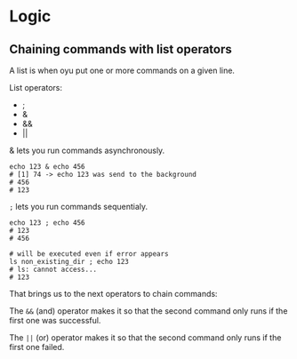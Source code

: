 # Logic

## Chaining commands with list operators

A list is when oyu put one or more commands on a given line.

List operators:

- ;
- &
- &&
- ||

& lets you run commands asynchronously.

```SHELL
echo 123 & echo 456
# [1] 74 -> echo 123 was send to the background
# 456
# 123
```

`;` lets you run commands sequentialy.

```SHELL
echo 123 ; echo 456
# 123
# 456
```

```SHELL
# will be executed even if error appears
ls non_existing_dir ; echo 123
# ls: cannot access...
# 123
```

That brings us to the next operators to chain commands:

The `&&` (and) operator makes it so that the second command only runs if the first one was successful.

The `||` (or) operator makes it so that the second command only runs if the first one failed.
